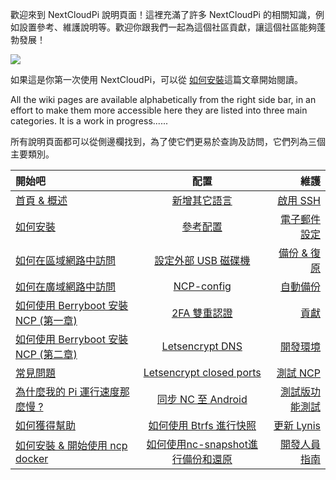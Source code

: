 歡迎來到 NextCloudPi 說明頁面！這裡充滿了許多 NextCloudPi 的相關知識，例如設置參考、維護說明等。歡迎你跟我們一起為這個社區貢獻，讓這個社區能夠蓬勃發展！

![](https://camo.githubusercontent.com/4f384c9344f2deded0ade5f65890a114af8f834e/68747470733a2f2f6f776e796f7572626974732e636f6d2f77702d636f6e74656e742f75706c6f6164732f323031372f31312f6e63702d7371756172652e706e67)

如果這是你第一次使用 NextCloudPi，可以從 [如何安裝](https://github.com/nextcloud/nextcloudpi/wiki/How-to-install-NextCloudPi)這篇文章開始閱讀。

All the wiki pages are available alphabetically from the right side bar, in an effort to make them more accessible here they are listed into three main categories. It is a work in progress......

所有說明頁面都可以從側邊欄找到，為了使它們更易於查詢及訪問，它們列為三個主要類別。


| 開始吧             | 配置                     | 維護             |
| :-------------------------- | :---------------------------: | -------------------: |
| [首頁 & 概述](https://github.com/nextcloud/nextcloudpi/wiki)            | [新增其它語言](https://github.com/nextcloud/nextcloudpi/wiki/Add-a-new-language-to-ncp-web)              | [啟用 SSH](https://github.com/nextcloud/nextcloudpi/wiki/How-to-enable-SSH-using-nextcloudpi-config-(or-ncp-web))           |
| [如何安裝](https://github.com/nextcloud/nextcloudpi/wiki/How-to-install-NextCloudPi)              | [參考配置](https://github.com/nextcloud/nextcloudpi/wiki/Configuration-Reference)       | [電子郵件設定](https://github.com/nextcloud/nextcloudpi/wiki/Email-settings)       |
| [如何在區域網路中訪問](https://github.com/nextcloud/nextcloudpi/wiki/How-to-access-NextCloudPi)           | [設定外部 USB 磁碟機](https://github.com/nextcloud/nextcloudpi/wiki/How-to-configure-an-external-USB-drive-with-NextCloudPi)  | [備份 & 復原](https://github.com/nextcloud/nextcloudpi/wiki/How-to-backup-and-restore-a-NextCloudPi-instance-using-ncp-config)     |
| [如何在廣域網路中訪問](https://github.com/nextcloud/nextcloudpi/wiki/How-to-access-from-outside-your-network)           | [NCP-config](https://github.com/nextcloud/nextcloudpi/wiki/How-to-configure-NextCloudPi)                    | [自動備份](https://github.com/nextcloud/nextcloudpi/wiki/How-to-periodically-backup-to-a-second-USB-drive-with-NextCloudPi)         | 
| [如何使用 Berryboot 安裝 NCP (第一章)](https://github.com/nextcloud/nextcloudpi/wiki/Berryboot-install-NextCloudPi-on-an-external-drive,-step-by-step.)          | [2FA 雙重認證](https://github.com/nextcloud/nextcloudpi/wiki/Two-Factor-Authentication-for-Nextcloud)                  | [貢獻](https://github.com/nextcloud/nextcloudpi/wiki/Contribute)           |
| [如何使用 Berryboot 安裝 NCP (第二章)](https://github.com/nextcloud/nextcloudpi/wiki/BerryBoot-Instructions-for-NextCloudPi)          | [Letsencrypt DNS](https://github.com/nextcloud/nextcloudpi/wiki/How-to-get-certificate-with-Letsencrypt-using-DNS-to-verify-domain)               | [開發環境](https://github.com/nextcloud/nextcloudpi/wiki/Development-environment)      |
| [常見問題](https://github.com/nextcloud/nextcloudpi/wiki/FAQ)                         | [Letsencrypt closed ports](https://github.com/nextcloud/nextcloudpi/wiki/How-to-configure-Let's-Encrypt-with-closed-ports-80-and-443)      | [測試 NCP](https://github.com/nextcloud/nextcloudpi/wiki/Testing-NextCloudPi)          |
| [為什麼我的 Pi 運行速度那麼慢 ?](https://github.com/nextcloud/nextcloudpi/wiki/Why-is-my-Pi-so-slow%3F)           | [同步 NC 至 Android](https://github.com/nextcloud/nextcloudpi/wiki/Sync-Nextcloud,-tasks,-calendars-and-contacts-on-your-Android-device)         | [測試版功能測試](https://github.com/nextcloud/nextcloudpi/wiki/Workflow-and-testing-of-new-features) |
| [如何獲得幫助](https://github.com/nextcloud/nextcloudpi/wiki/How-and-where-to-get-help)      |    [如何使用 Btrfs 進行快照](https://github.com/nextcloud/nextcloudpi/wiki/How-to-snapshot-with-btrfs)           | [更新 Lynis](https://github.com/nextcloud/nextcloudpi/wiki/How-to-update-Lynis)         | 
| [如何安裝 & 開始使用 ncp docker](https://github.com/nextcloud/nextcloudpi/wiki/how-to-get-started-with-ncp-docker)           |      [如何使用nc-snapshot進行備份和還原](https://github.com/nextcloud/nextcloudpi/wiki/How-to-backup-and-restore-using-nc-snapshot)            | [開發人員指南](https://github.com/nextcloud/nextcloudpi/wiki/ncp-app-developer-guide) |

